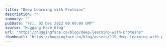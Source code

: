```yaml
---
title: "Deep Learning with Proteins"
description: ""
summary: ""
pubDate: "Fri, 02 Dec 2022 00:00:00 GMT"
source: "Hugging Face Blog"
url: "https://huggingface.co/blog/deep-learning-with-proteins"
thumbnail: "https://huggingface.co/blog/assets/119_deep_learning_with_proteins/folding_example.png"
---
```


